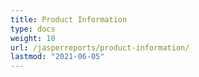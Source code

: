 ```yaml
---
title: Product Information
type: docs
weight: 10
url: /jasperreports/product-information/
lastmod: "2021-06-05"
---
```


